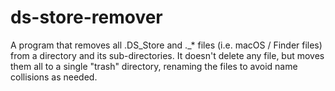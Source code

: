 # ds-store-remover

A program that removes all .DS_Store and ._* files (i.e. macOS / Finder files) from a directory and its sub-directories. It doesn't delete any file, but moves them all to a single "trash" directory, renaming the files to avoid name collisions as needed.

